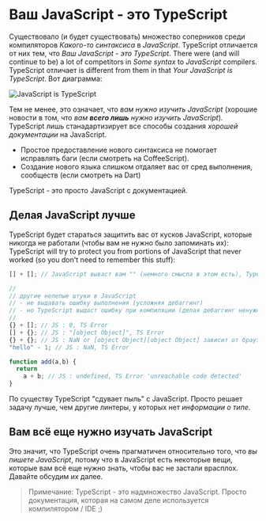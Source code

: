 # Ваш JavaScript - это TypeScript

Существовало (и будет существовать) множество соперников среди компиляторов *Какого-то синтаксиса* в *JavaScript*. TypeScript отличается от них тем, что *Ваш JavaScript - это TypeScript*.
There were (and will continue to be) a lot of competitors in *Some syntax* to *JavaScript* compilers. TypeScript отличает is different from them in that *Your JavaScript is TypeScript*. Вот диаграмма:

![JavaScript is TypeScript](https://raw.githubusercontent.com/basarat/typescript-book/master/images/venn.png)

Тем не менее, это означает, что *вам нужно изучить JavaScript* (хорошие новости в том, что *вам **всего лишь** нужно изучить JavaScript*). TypeScript лишь станадартизирует все способы создания *хорошей документации* на JavaScript.

* Простое предоставление нового синтаксиса не помогает исправлять баги (если смотреть на CoffeeScript).
* Создание нового языка слишком отдаляет вас от сред выполнения, сообществ (если смотреть на Dart)

TypeScript - это просто JavaScript с документацией.

## Делая JavaScript лучше

TypeScript будет стараться защитить вас от кусков JavaScript, которые никогда не работали (чтобы вам не нужно было запоминать их):
TypeScript will try to protect you from portions of JavaScript that never worked (so you don't need to remember this stuff):

```ts
[] + []; // JavaScript вываст вам "" (немного смысла в этом есть), TypeScript выдаст ошибку

//
// другие нелепые штуки в JavaScript
// - не выдавать ошибку выполнения (усложняя дебаггинг)
// - но TypeScript выдаст ошибку при компиляции (делая дебаггинг ненужным)
//
{} + []; // JS : 0, TS Error
[] + {}; // JS : "[object Object]", TS Error
{} + {}; // JS : NaN or [object Object][object Object] зависит от браузера, TS Error
"hello" - 1; // JS : NaN, TS Error

function add(a,b) {
  return
    a + b; // JS : undefined, TS Error 'unreachable code detected'
}
```

По существу TypeScript "сдувает пыль" с JavaScript. Просто решает задачу лучше, чем другие линтеры, у которых нет *информации о типе*.

## Вам всё еще нужно изучать JavaScript

Это значит, что TypeScript очень прагматичен относительно того, что *вы пишете JavaScript*, потому что в JavaScript есть некоторые вещи, которые вам всё еще нужно знать, чтобы вас не застали врасплох. Давайте обсудим их далее.

> Примечание: TypeScript - это надмножество JavaScript. Просто документация, которая на самом деле используется компилятором / IDE ;)
